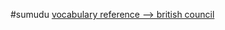 #sumudu
[vocabulary reference --> british council](https://learnenglish.britishcouncil.org/vocabulary)
